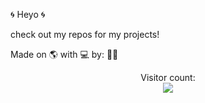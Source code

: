 :cyclone:
Heyo
:cyclone:

check out my repos for my projects!

<!--
~~https://anthony-andrews.github.io~~ (website coming soon™)
-->

Made on 🌎 with 💻 by: 🧑‍💻

<p align="center"> 
  Visitor count:<br>
  <img src="https://profile-counter.glitch.me/Anthony-Andrews/count.svg" />
</p>
